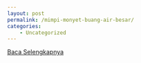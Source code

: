```yaml
---
layout: post
permalink: /mimpi-monyet-buang-air-besar/
categories:
    - Uncategorized
---
```


[Baca Selengkapnya](/10)